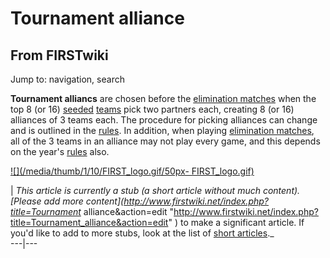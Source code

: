 # Tournament alliance

## From FIRSTwiki

Jump to: navigation, search

**Tournament alliancs** are chosen before the [elimination matches](Elimination_match "Elimination match") when the top 8 (or 16) [seeded](Seed "Seed") [teams](Team "Team") pick two partners each, creating 8 (or 16) alliances of 3 teams each. The procedure for picking alliances can change and is outlined in the [rules](/index.php?title=Rules&action=edit "Rules"). In addition, when playing [elimination matches](Elimination_match "Elimination match"), all of the 3 teams in an alliance may not play every game, and this depends on the year's [rules](/index.php?title=Rules&action=edit "Rules") also.

[![](/media/thumb/1/10/FIRST_logo.gif/50px-
FIRST_logo.gif)](Image:FIRST_logo.gif)

| _This article is currently a stub (a short article without much content). [Please add more content](<http://www.firstwiki.net/index.php?title=Tournament>_ alliance&action=edit "<http://www.firstwiki.net/index.php?title=Tournament_alliance&action=edit>" ) to make a significant article. If you'd like to add to more stubs, look at the list of [short articles](Special:Shortpages "Special:Shortpages")._<br>
---|---
